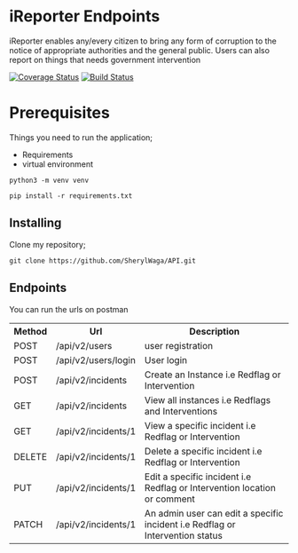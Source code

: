 # iReporter Endpoints
iReporter enables any/every citizen to bring any form of corruption to the notice of appropriate authorities and the general public. Users can also report on things that needs government intervention


[![Coverage Status](https://coveralls.io/repos/github/SherylWaga/API2/badge.svg?branch=develop)](https://coveralls.io/github/SherylWaga/API2?branch=develop)
[![Build Status](https://travis-ci.org/SherylWaga/API2.svg?branch=develop)](https://travis-ci.org/SherylWaga/API2)

# Prerequisites
Things you need to run the application;
* Requirements
* virtual environment

` python3 -m venv venv `

` pip install -r requirements.txt `

## Installing
Clone my repository;

` git clone https://github.com/SherylWaga/API.git  `



## Endpoints

You can run the urls on postman
<table >
<th>Method</th>
<th>Url</th>
<th>Description</th>
    <tr>
        <td>POST</td>
        <td>/api/v2/users </td>
        <td>user registration </td>
    </tr>
     <tr>
        <td>POST</td>
         <td>/api/v2/users/login</td>
        <td>User login</td>
    </tr>
    <tr>
        <td>POST</td>
         <td>/api/v2/incidents </td>
        <td>Create an Instance i.e Redflag or Intervention</td>
    </tr>
     <tr>
        <td>GET</td>
         <td>/api/v2/incidents </td>
        <td>View all instances i.e Redflags and Interventions</td>
    </tr>
     <tr>
        <td>GET</td>
         <td>/api/v2/incidents/1 </td>
        <td>View a specific incident i.e Redflag or Intervention</td>
    </tr>
    <tr>
        <td>DELETE</td>
         <td>/api/v2/incidents/1 </td>
        <td>Delete a specific incident i.e Redflag or Intervention</td>
    </tr>
    <tr>
        <td>PUT</td>
         <td>/api/v2/incidents/1 </td>
        <td>Edit  a specific incident i.e Redflag or Intervention location or comment</td>
    </tr>
    <tr>
        <td>PATCH</td>
         <td>/api/v2/incidents/1 </td>
        <td>An admin user can edit a specific incident i.e Redflag or Intervention status</td>
    </tr>
   
</table>
